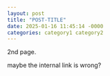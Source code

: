 ```yaml
---
layout: post
title: "POST-TITLE"
date: 2025-01-16 11:45:14 -0000
categories: category1 category2
---
```


2nd page. 

maybe the internal link is wrong?